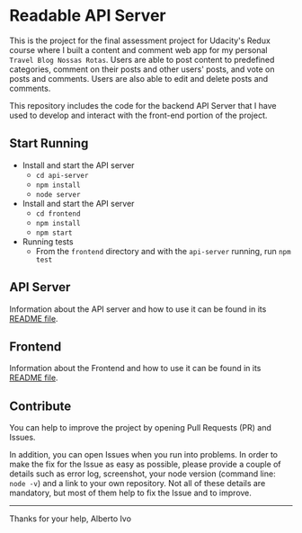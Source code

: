 # Readable API Server

This is the project for the final assessment project for Udacity's Redux course where I built a content and comment web app for my personal `Travel Blog Nossas Rotas`. Users are able to post content to predefined categories, comment on their posts and other users' posts, and vote on posts and comments. Users are also able to edit and delete posts and comments.

This repository includes the code for the backend API Server that I have used to develop and interact with the front-end portion of the project.

## Start Running

* Install and start the API server
    - `cd api-server`
    - `npm install`
    - `node server`
* Install and start the API server
    - `cd frontend`
    - `npm install`
    - `npm start`
* Running tests
    - From the `frontend` directory and with the `api-server` running, run `npm test`

## API Server

Information about the API server and how to use it can be found in its [README file](api-server/README.md).

## Frontend

Information about the Frontend and how to use it can be found in its [README file](frontend/README.md).

## Contribute

You can help to improve the project by opening Pull Requests (PR) and Issues.

In addition, you can open Issues when you run into problems. In order to make the fix for the Issue as easy as possible, please provide a couple of details such as error log, screenshot, your node version (command line: `node -v`) and a link to your own repository. Not all of these details are mandatory, but most of them help to fix the Issue and to improve.

---

Thanks for your help,
Alberto Ivo
